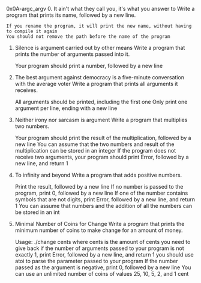 0x0A-argc_argv
0. It ain't what they call you, it's what you answer to 
Write a program that prints its name, followed by a new line.

    If you rename the program, it will print the new name, without having to compile it again
    You should not remove the path before the name of the program
1. Silence is argument carried out by other means 
Write a program that prints the number of arguments passed into it.

    Your program should print a number, followed by a new line
2. The best argument against democracy is a five-minute conversation with the average voter 
Write a program that prints all arguments it receives.

    All arguments should be printed, including the first one
    Only print one argument per line, ending with a new line
3. Neither irony nor sarcasm is argument 
Write a program that multiplies two numbers.

    Your program should print the result of the multiplication, followed by a new line
    You can assume that the two numbers and result of the multiplication can be stored in an integer
    If the program does not receive two arguments, your program should print Error, followed by a new line, and return 1
4. To infinity and beyond 
Write a program that adds positive numbers.

    Print the result, followed by a new line
    If no number is passed to the program, print 0, followed by a new line
    If one of the number contains symbols that are not digits, print Error, followed by a new line, and return 1
    You can assume that numbers and the addition of all the numbers can be stored in an int
5. Minimal Number of Coins for Change 
Write a program that prints the minimum number of coins to make change for an amount of money.

    Usage: ./change cents
    where cents is the amount of cents you need to give back
    if the number of arguments passed to your program is not exactly 1, print Error, followed by a new line, and return 1
    you should use atoi to parse the parameter passed to your program
    If the number passed as the argument is negative, print 0, followed by a new line
    You can use an unlimited number of coins of values 25, 10, 5, 2, and 1 cent

